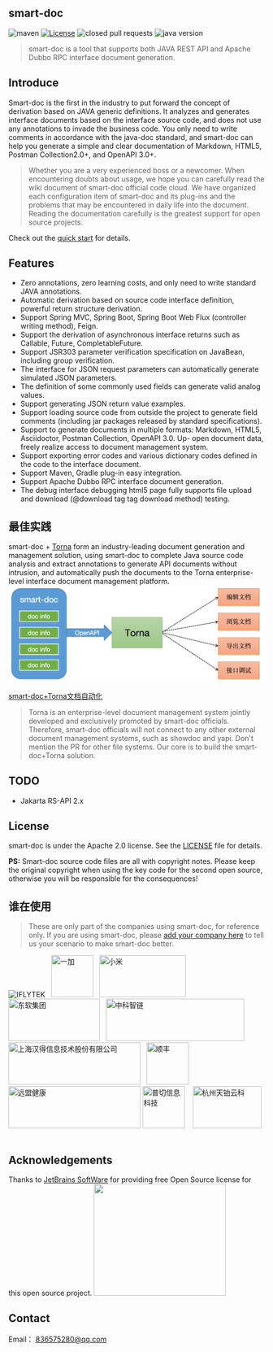 ## smart-doc


![maven](https://img.shields.io/maven-central/v/com.github.shalousun/smart-doc)
[![License](https://img.shields.io/badge/license-Apache%202-green.svg)](https://www.apache.org/licenses/LICENSE-2.0)
![closed pull requests](https://img.shields.io/github/issues-pr-closed/shalousun/smart-doc)
![java version](https://img.shields.io/badge/JAVA-1.8+-green.svg)

> smart-doc is a tool that supports both JAVA REST API and Apache Dubbo RPC interface document generation.

## Introduce
Smart-doc is the first in the industry to put forward the concept of derivation based on JAVA generic definitions. It analyzes and generates interface documents based on the interface source code, and does not use any annotations to invade the business code. You only need to write comments in accordance with the java-doc standard, and smart-doc can help you generate a simple and clear documentation of Markdown, HTML5, Postman Collection2.0+, and OpenAPI 3.0+.

> Whether you are a very experienced boss or a newcomer. When encountering doubts about usage, we hope you can carefully read the wiki document of smart-doc official code cloud. We have organized each configuration item of smart-doc and its plug-ins and the problems that may be encountered in daily life into the document. Reading the documentation carefully is the greatest support for open source projects.

Check out the [quick start](zh-cn/start/quickstart.md) for details.

## Features
- Zero annotations, zero learning costs, and only need to write standard JAVA annotations.
- Automatic derivation based on source code interface definition, powerful return structure derivation.
- Support Spring MVC, Spring Boot, Spring Boot Web Flux (controller writing method), Feign.
- Support the derivation of asynchronous interface returns such as Callable, Future, CompletableFuture.
- Support JSR303 parameter verification specification on JavaBean, including group verification.
- The interface for JSON request parameters can automatically generate simulated JSON parameters.
- The definition of some commonly used fields can generate valid analog values.
- Support generating JSON return value examples.
- Support loading source code from outside the project to generate field comments (including jar packages released by standard specifications).
- Support to generate documents in multiple formats: Markdown, HTML5, Asciidoctor, Postman Collection, OpenAPI 3.0. Up- open document data, freely realize access to document management system.
- Support exporting error codes and various dictionary codes defined in the code to the interface document.
- Support Maven, Gradle plug-in easy integration.
- Support Apache Dubbo RPC interface document generation.
- The debug interface debugging html5 page fully supports file upload and download (@download tag tag download method) testing.


## 最佳实践
smart-doc + [Torna](http://torna.cn/) form an industry-leading document generation and management solution, using smart-doc to complete Java source code analysis and extract annotations to generate API documents without intrusion, and automatically push the documents to the Torna enterprise-level interface document management platform.
![smart-doc + Torna](./_images/smart-to-torna.png)

[smart-doc+Torna文档自动化](zh-cn/diy/integrated.md)

> Torna is an enterprise-level document management system jointly developed and exclusively promoted by smart-doc officials. Therefore, smart-doc officials will not connect to any other external document management systems, such as showdoc and yapi. Don't mention the PR for other file systems. Our core is to build the smart-doc+Torna solution.


## TODO
- Jakarta RS-API 2.x


## License

smart-doc is under the Apache 2.0 license. See the [LICENSE](https://github.com/smart-doc-group/smart-doc/blob/master/LICENSE) file for details.

**PS:** Smart-doc source code files are all with copyright notes. Please keep the original copyright when using the key code for the second open source, otherwise you will be responsible for the consequences!


## 谁在使用

> These are only part of the companies using smart-doc, for reference only. If you are using smart-doc, please [add your company here](https://github.com/smart-doc-group/smart-doc/issues/12) to tell us your scenario to make smart-doc better.

![IFLYTEK](https://gitee.com/smart-doc-team/smart-doc/raw/master/images/known-users/iflytek.png)
&nbsp;&nbsp;<img src="https://gitee.com/smart-doc-team/smart-doc/raw/master/images/known-users/oneplus.png" title="一加" width="83px" height="83px"/>
&nbsp;&nbsp;<img src="https://gitee.com/smart-doc-team/smart-doc/raw/master/images/known-users/xiaomi.png" title="小米" width="170px" height="83px"/>
&nbsp;&nbsp;<img src="https://gitee.com/smart-doc-team/smart-doc/raw/master/images/known-users/neusoft.png" title="东软集团" width="180px" height="83px"/>
&nbsp;&nbsp;<img src="https://gitee.com/smart-doc-team/smart-doc/raw/master/images/known-users/zhongkezhilian.png" title="中科智链" width="272px" height="83px"/>
&nbsp;&nbsp;<img src="https://www.hand-china.com/static/img/hand-logo.svg" title="上海汉得信息技术股份有限公司" width="260px" height="83px"/>
&nbsp;&nbsp;<img src="https://gitee.com/smart-doc-team/smart-doc/raw/master/images/known-users/shunfeng.png" title="顺丰" width="83px" height="83px"/>
&nbsp;&nbsp;<img src="https://gitee.com/smart-doc-team/smart-doc/raw/master/images/known-users/yuanmengjiankang.png" title="远盟健康" width="260px" height="83px"/>
<img src="https://gitee.com/smart-doc-team/smart-doc/raw/master/images/known-users/puqie_gaitubao_100x100.jpg" title="普切信息科技" width="83px" height="83px"/>
&nbsp;&nbsp;
<img src="https://gitee.com/smart-doc-team/smart-doc/raw/master/images/known-users/tianbo-tech.png" title="杭州天铂云科" width="135px" height="83px"/>
&nbsp;&nbsp;



## Acknowledgements
Thanks to [JetBrains SoftWare](https://www.jetbrains.com) for providing free Open Source license for this open source project. 
<img src="https://gitee.com/smart-doc-team/smart-doc/raw/master/images/jetbrains-variant-3.png" width="260px" height="220px"/>

## Contact

Email： 836575280@qq.com


